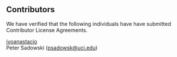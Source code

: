 Contributors
------------
We have verified that the following individuals have have submitted 
Contributor License Agreements.

[ivoanastacio](https://github.com/HIPS/Spearmint/pull/4)  
Peter Sadowski (psadowsk@uci.edu)  
